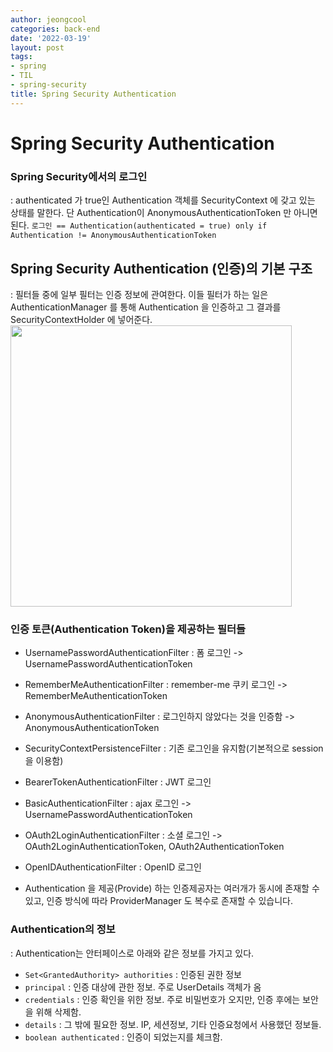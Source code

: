 ```yaml
---
author: jeongcool
categories: back-end
date: '2022-03-19'
layout: post
tags:
- spring
- TIL
- spring-security
title: Spring Security Authentication
---
```


# Spring Security Authentication

### Spring Security에서의 로그인
: authenticated 가 true인 Authentication 객체를 SecurityContext 에 갖고 있는 상태를 말한다. 단 Authentication이 AnonymousAuthenticationToken 만 아니면 된다.
`로그인 == Authentication(authenticated = true) only if Authentication != AnonymousAuthenticationToken`

## Spring Security Authentication (인증)의 기본 구조
: 필터들 중에 일부 필터는 인증 정보에 관여한다. 이들 필터가 하는 일은 AuthenticationManager 를 통해 Authentication 을 인증하고 그 결과를 SecurityContextHolder 에 넣어준다.  
<img width=450px src=./img/security-authentication-architecture.png>

### 인증 토큰(Authentication Token)을 제공하는 필터들
- UsernamePasswordAuthenticationFilter : 폼 로그인 -> UsernamePasswordAuthenticationToken
- RememberMeAuthenticationFilter : remember-me 쿠키 로그인 -> RememberMeAuthenticationToken
- AnonymousAuthenticationFilter : 로그인하지 않았다는 것을 인증함 -> AnonymousAuthenticationToken
- SecurityContextPersistenceFilter : 기존 로그인을 유지함(기본적으로 session 을 이용함)
- BearerTokenAuthenticationFilter : JWT 로그인
- BasicAuthenticationFilter : ajax 로그인 -> UsernamePasswordAuthenticationToken
- OAuth2LoginAuthenticationFilter : 소셜 로그인 -> OAuth2LoginAuthenticationToken, OAuth2AuthenticationToken
- OpenIDAuthenticationFilter : OpenID 로그인

- Authentication 을 제공(Provide) 하는 인증제공자는 여러개가 동시에 존재할 수 있고, 인증 방식에 따라 ProviderManager 도 복수로 존재할 수 있습니다.

### Authentication의 정보
: Authentication는 안터페이스로 아래와 같은 정보를 가지고 있다.

- `Set<GrantedAuthority> authorities` : 인증된 권한 정보
- `principal` : 인증 대상에 관한 정보. 주로 UserDetails 객체가 옴
- `credentials` : 인증 확인을 위한 정보. 주로 비밀번호가 오지만, 인증 후에는 보안을 위해 삭제함.
- `details` : 그 밖에 필요한 정보. IP, 세션정보, 기타 인증요청에서 사용했던 정보들.
- `boolean authenticated` : 인증이 되었는지를 체크함.